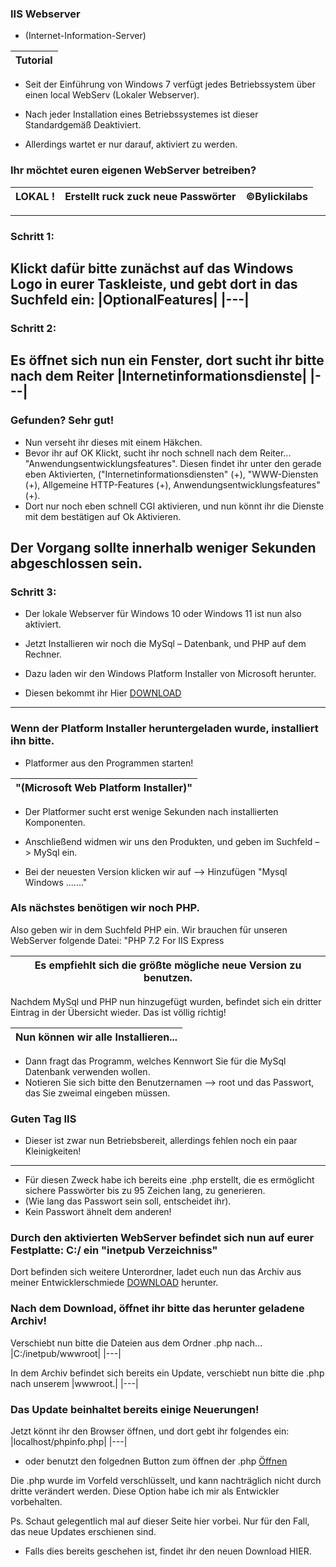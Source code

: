 ###                                          IIS Webserver 
- (Internet-Information-Server)

|Tutorial|
|---|

- Seit der Einführung von Windows 7 verfügt jedes Betriebssystem über einen local WebServ (Lokaler Webserver). 

- Nach jeder Installation eines Betriebssystemes ist dieser Standardgemäß Deaktiviert. 
- Allerdings wartet er nur darauf, aktiviert zu werden.
### Ihr möchtet euren eigenen WebServer betreiben?
| LOKAL !| Erstellt ruck zuck neue Passwörter | ©Bylickilabs |
|---|---|---|
---
### Schritt 1:
Klickt dafür bitte zunächst auf das Windows Logo in eurer Taskleiste, und gebt dort in das Suchfeld ein: 
|OptionalFeatures|
|---|
---
### Schritt 2:
Es öffnet sich nun ein Fenster, dort sucht ihr bitte nach dem Reiter 
|Internetinformationsdienste|
|---|
---
### Gefunden? Sehr gut! 

- Nun verseht ihr dieses mit einem Häkchen. 
- Bevor ihr auf OK Klickt, sucht ihr noch schnell nach dem Reiter... "Anwendungsentwicklungsfeatures". Diesen findet ihr unter den gerade eben Aktivierten, ("Internetinformationsdiensten" (+), "WWW-Diensten (+), Allgemeine HTTP-Features (+), Anwendungsentwicklungsfeatures" (+). 
- Dort nur noch eben schnell CGI aktivieren, und nun könnt ihr die Dienste mit dem bestätigen auf Ok Aktivieren.

Der Vorgang sollte innerhalb weniger Sekunden abgeschlossen sein. 
---

### Schritt 3:
- Der lokale Webserver für Windows 10 oder Windows 11 ist nun also aktiviert.
- Jetzt Installieren wir noch die MySql – Datenbank, und PHP auf dem Rechner.
 
- Dazu laden wir den Windows Platform Installer von Microsoft herunter.
- Diesen bekommt ihr Hier [DOWNLOAD](https://go.microsoft.com/fwlink/?LinkId=287166)
---

### Wenn der Platform Installer heruntergeladen wurde, installiert ihn bitte. 

- Platformer aus den Programmen starten!

|"(Microsoft Web Platform Installer)"|
|---|


- Der Platformer sucht erst wenige Sekunden nach installierten Komponenten.

- Anschließend widmen wir uns den Produkten, und geben im Suchfeld –> MySql ein.
- Bei der neuesten Version klicken wir auf –> Hinzufügen "Mysql Windows ......."


### Als nächstes benötigen wir noch PHP. 
Also geben wir in dem Suchfeld PHP ein. Wir brauchen für unseren WebServer folgende Datei: "PHP 7.2 For IIS Express 

|Es empfiehlt sich die größte mögliche neue Version zu benutzen.|
|---|
Nachdem MySql und PHP nun hinzugefügt wurden, befindet sich ein dritter Eintrag in der Übersicht wieder. 
Das ist völlig richtig!

|Nun können wir alle Installieren...|
|---|

- Dann fragt das Programm, welches Kennwort Sie für die MySql Datenbank verwenden wollen. 
- Notieren Sie sich bitte den Benutzernamen –> root und das Passwort, das Sie zweimal eingeben müssen.


### Guten Tag IIS
- Dieser ist zwar nun Betriebsbereit, allerdings fehlen noch ein paar Kleinigkeiten!
---
- Für diesen Zweck habe ich bereits eine .php erstellt, die es ermöglicht sichere Passwörter bis zu 95 Zeichen lang, zu generieren. 
- (Wie lang das Passwort sein soll, entscheidet ihr). 
- Kein Passwort ähnelt dem anderen!


### Durch den aktivierten WebServer befindet sich nun auf eurer Festplatte: C:/ ein "inetpub Verzeichniss" 

Dort befinden sich weitere Unterordner, ladet euch nun das Archiv aus meiner Entwicklerschmiede 
[DOWNLOAD](https://github.com/bylickilabs/InternetInformationServer/archive/refs/heads/main.zip) herunter.


### Nach dem Download, öffnet ihr bitte das herunter geladene Archiv! 

Verschiebt nun bitte die Dateien aus dem Ordner .php nach... 
|C:/inetpub/wwwroot|
|---|

In dem Archiv befindet sich bereits ein Update, verschiebt nun bitte die .php
nach unserem 
|wwwroot.|
|---|

### Das Update beinhaltet bereits einige Neuerungen!

Jetzt könnt ihr den Browser öffnen, und dort gebt ihr folgendes ein: 
|localhost/phpinfo.php|
|---|

- oder benutzt den folgednen Button zum öffnen der .php 
[Öffnen](http://localhost/phpinfo.php)

Die .php wurde im Vorfeld verschlüsselt, und kann nachträglich nicht
durch dritte verändert werden.
Diese Option habe ich mir als Entwickler vorbehalten.

Ps. Schaut gelegentlich mal auf dieser Seite hier vorbei. Nur für den Fall, das neue Updates erschienen sind. 
- Falls dies bereits geschehen ist, findet ihr den neuen Download HIER.
